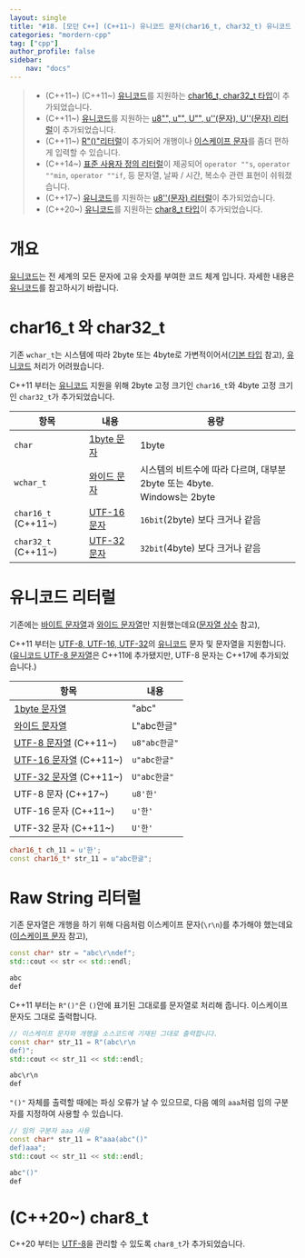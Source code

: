 ```yaml
---
layout: single
title: "#18. [모던 C++] (C++11~) 유니코드 문자(char16_t, char32_t) 유니코드 리터럴(u8/u/U), R 리터럴, (C++20~) char8_t"
categories: "mordern-cpp"
tag: ["cpp"]
author_profile: false
sidebar: 
    nav: "docs"
---
```

> * (C++11~) (C++11~) [유니코드](??)를 지원하는 [char16_t, char32_t 타입](https://tango1202.github.io/mordern-cpp/mordern-cpp-string/#char16_t-%EC%99%80-char32_t)이 추가되었습니다.
> * (C++11~) [유니코드](??)를 지원하는 [u8"", u"", U"", u''(문자), U''(문자) 리터럴](https://tango1202.github.io/mordern-cpp/mordern-cpp-string/#%EC%9C%A0%EB%8B%88%EC%BD%94%EB%93%9C-%EB%A6%AC%ED%84%B0%EB%9F%B4)이 추가되었습니다. 
> * (C++11~) [R"()"리터럴](https://tango1202.github.io/mordern-cpp/mordern-cpp-string/#raw-string-%EB%A6%AC%ED%84%B0%EB%9F%B4)이 추가되어 개행이나 [이스케이프 문자](https://tango1202.github.io/classic-cpp-guide/classic-cpp-guide-literals/#%EC%9D%B4%EC%8A%A4%EC%BC%80%EC%9D%B4%ED%94%84-%EB%AC%B8%EC%9E%90)를 좀더 편하게 입력할 수 있습니다.
> * (C++14~) [표준 사용자 정의 리터럴](https://tango1202.github.io/mordern-cpp-stl/mordern-cpp-stl-standard-user-literal/)이 제공되어 `operator ""s`, `operator ""min`, `operator ""if`, 등 문자열, 날짜 / 시간, 복소수 관련 표현이 쉬워졌습니다.
> * (C++17~) [유니코드](??)를 지원하는 [u8''(문자) 리터럴](https://tango1202.github.io/mordern-cpp/mordern-cpp-string/#%EC%9C%A0%EB%8B%88%EC%BD%94%EB%93%9C-%EB%A6%AC%ED%84%B0%EB%9F%B4)이 추가되었습니다.
> * (C++20~) [유니코드](??)를 지원하는 [char8_t 타입](https://tango1202.github.io/mordern-cpp/mordern-cpp-string/#c20-char8_t)이 추가되었습니다.

# 개요

[유니코드](??)는 전 세계의 모든 문자에 고유 숫자를 부여한 코드 체계 입니다. 자세한 내용은 [유니코드](??)를 참고하시기 바랍니다.

# char16_t 와 char32_t

기존 `wchar_t`는 시스템에 따라 2byte 또는 4byte로 가변적이어서([기본 타입](https://tango1202.github.io/classic-cpp-guide/classic-cpp-guide-type/) 참고), [유니코드](??) 처리가 어려웠습니다.

C++11 부터는 [유니코드](??) 지원을 위해 2byte 고정 크기인 `char16_t`와 4byte 고정 크기인 `char32_t`가 추가되었습니다.

|항목|내용|용량|
|--|--|--|
|`char`|[1byte 문자](??)|1byte|
|`wchar_t`|[와이드 문자](??#%EC%99%80%EC%9D%B4%EB%93%9C-%EB%AC%B8%EC%9E%90%EC%97%B4)|시스템의 비트수에 따라 다르며, 대부분 2byte 또는 4byte.<br/>Windows는 2byte|
|`char16_t` (C++11~)|[UTF-16 문자](??)|`16bit`(2byte) 보다 크거나 같음|
|`char32_t` (C++11~)|[UTF-32 문자](??)|`32bit`(4byte) 보다 크거나 같음|

# 유니코드 리터럴

기존에는 [바이트 문자열](??)과 [와이드 문자열](??#%EC%99%80%EC%9D%B4%EB%93%9C-%EB%AC%B8%EC%9E%90%EC%97%B4)만 지원했는데요([문자열 상수](https://tango1202.github.io/classic-cpp-guide/classic-cpp-guide-literals/#%EB%AC%B8%EC%9E%90%EC%97%B4-%EC%83%81%EC%88%98) 참고),

 C++11 부터는 [UTF-8, UTF-16, UTF-32](??)의 [유니코드](??) 문자 및 문자열을 지원합니다.([유니코드 UTF-8 문자열](??)은 C++11에 추가됐지만, UTF-8 문자는 C++17에 추가되었습니다.) 

|항목|내용|
|--|--|
|[1byte 문자열](??)|"abc"|
|[와이드 문자열](??#%EC%99%80%EC%9D%B4%EB%93%9C-%EB%AC%B8%EC%9E%90%EC%97%B4)|L"abc한글"|
|[UTF-8 문자열](??) (C++11~)|`u8"abc한글"`|
|[UTF-16 문자열](??) (C++11~)|`u"abc한글"`|
|[UTF-32 문자열](??) (C++11~)|`U"abc한글"`|
|UTF-8 문자 (C++17~)|`u8'한'`|
|UTF-16 문자 (C++11~)|`u'한'`|
|UTF-32 문자 (C++11~)|`U'한'`|

```cpp
char16_t ch_11 = u'한';
const char16_t* str_11 = u"abc한글";
```

# Raw String 리터럴

기존 문자열은 개행을 하기 위해 다음처럼 이스케이프 문자(`\r\n`)를 추가해야 했는데요([이스케이프 문자](https://tango1202.github.io/classic-cpp-guide/classic-cpp-guide-literals/#%EC%9D%B4%EC%8A%A4%EC%BC%80%EC%9D%B4%ED%94%84-%EB%AC%B8%EC%9E%90) 참고),

```cpp
const char* str = "abc\r\ndef";
std::cout << str << std::endl;
```

```cpp
abc
def
```

C++11 부터는 `R"()"`은 `()`안에 표기된 그대로를 문자열로 처리해 줍니다. 이스케이프 문자도 그대로 출력합니다.

```cpp
// 이스케이프 문자와 개행을 소스코드에 기재된 그대로 출력합니다.
const char* str_11 = R"(abc\r\n
def)";     
std::cout << str_11 << std::endl;
```

```cpp
abc\r\n
def
```

`"()"` 자체를 출력할 때에는 파싱 오류가 날 수 있으므로, 다음 예의 `aaa`처럼 임의 구분자를 지정하여 사용할 수 있습니다.

```cpp
// 임의 구분자 aaa 사용
const char* str_11 = R"aaa(abc"()"
def)aaa";     
std::cout << str_11 << std::endl;
```

```cpp
abc"()"
def
```

# (C++20~) char8_t

C++20 부터는 [UTF-8](??)을 관리할 수 있도록 `char8_t`가 추가되었습니다.